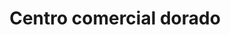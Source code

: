 ---
title: "Centro comercial dorado"
url: /barcelona/centro-comercial-dorado/
shop: Einkaufszentrum
---